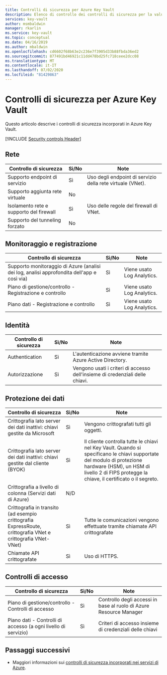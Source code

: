 ```yaml
---
title: Controlli di sicurezza per Azure Key Vault
description: Elenco di controllo dei controlli di sicurezza per la valutazione Azure Key Vault
services: key-vault
author: msmbaldwin
manager: rkarlin
ms.service: key-vault
ms.topic: conceptual
ms.date: 04/16/2019
ms.author: mbaldwin
ms.openlocfilehash: cd6602f68b63e2c236e7f3905d33b88fbda36ed2
ms.sourcegitcommit: 877491bd46921c11dd478bd25fc718ceee2dcc08
ms.translationtype: MT
ms.contentlocale: it-IT
ms.lasthandoff: 07/02/2020
ms.locfileid: "81429863"
---
```

# <a name="security-controls-for-azure-key-vault"></a>Controlli di sicurezza per Azure Key Vault

Questo articolo descrive i controlli di sicurezza incorporati in Azure Key Vault. 

[!INCLUDE [Security controls Header](../../../includes/security-controls-header.md)]

## <a name="network"></a>Rete

| Controllo di sicurezza | Sì/No | Note |
|---|---|--|
| Supporto endpoint di servizio| Sì | Uso degli endpoint di servizio della rete virtuale (VNet). |
| Supporto aggiunta rete virtuale| No |  |
| Isolamento rete e supporto del firewall| Sì | Uso delle regole del firewall di VNet. |
| Supporto del tunneling forzato| No |  |

## <a name="monitoring--logging"></a>Monitoraggio e registrazione

| Controllo di sicurezza | Sì/No | Note|
|---|---|--|
| Supporto monitoraggio di Azure (analisi dei log, analisi approfondita dell'app e così via)| Sì | Viene usato Log Analytics. |
| Piano di gestione/controllo - Registrazione e controllo| Sì | Viene usato Log Analytics. |
| Piano dati - Registrazione e controllo| Sì | Viene usato Log Analytics. |

## <a name="identity"></a>Identità

| Controllo di sicurezza | Sì/No | Note|
|---|---|--|
| Authentication| Sì | L'autenticazione avviene tramite Azure Active Directory. |
| Autorizzazione| Sì | Vengono usati i criteri di accesso dell'insieme di credenziali delle chiavi. |

## <a name="data-protection"></a>Protezione dei dati

| Controllo di sicurezza | Sì/No | Note |
|---|---|--|
| Crittografia lato server dei dati inattivi: chiavi gestite da Microsoft | Sì | Vengono crittografati tutti gli oggetti. |
| Crittografia lato server dei dati inattivi: chiavi gestite dal cliente (BYOK) | Sì | Il cliente controlla tutte le chiavi nel Key Vault. Quando si specificano le chiavi supportate del modulo di protezione hardware (HSM), un HSM di livello 2 di FIPS protegge la chiave, il certificato o il segreto. |
| Crittografia a livello di colonna (Servizi dati di Azure)| N/D |  |
| Crittografia in transito (ad esempio crittografia ExpressRoute, crittografia VNet e crittografia VNet-VNet)| Sì | Tutte le comunicazioni vengono effettuate tramite chiamate API crittografate |
| Chiamate API crittografate| Sì | Uso di HTTPS. |

## <a name="access-controls"></a>Controlli di accesso

| Controllo di sicurezza | Sì/No | Note|
|---|---|--|
| Piano di gestione/controllo - Controlli di accesso | Sì | Controllo degli accessi in base al ruolo di Azure Resource Manager |
| Piano dati - Controlli di accesso (a ogni livello di servizio) | Sì | Criteri di accesso insieme di credenziali delle chiavi |

## <a name="next-steps"></a>Passaggi successivi

- Maggiori informazioni sui [controlli di sicurezza incorporati nei servizi di Azure](../../security/fundamentals/security-controls.md).